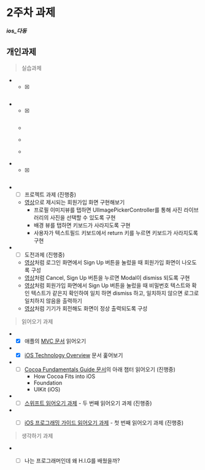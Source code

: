 
# 2주차 과제
 ***ios_다동***

## 개인과제

> 실습과제

* - [x] ~~~[Start Developing iOS Apps (Swift)](https://developer.apple.com/library/content/referencelibrary/GettingStarted/DevelopiOSAppsSwift/index.html)의 Define Your Data Model 파트까지 읽어오기~~~ [(완료영상)](video/week2_foodtracker.mov)

*  - [x] ~~~교재 4~6장 문제 해결해보기~~~ [(완료영상)](video/WorldTrotter_chp6.mov)
	* ~~~4장 : 텍스트 입력과 델리게이션~~~
	* ~~~5장 : 뷰 컨트롤러~~~
	* ~~~6장 : 프로그래밍으로 뷰 만들기~~~

* - [x]  ~~~교재의 UIGestureRecognizer(18장) 내용 익히기~~~

* - [ ]  프로젝트 과제 (진행중)
	* [영상](video/signup_view.mov)으로 제시되는 회원가입 화면 구현해보기
		* 프로필 이미지뷰를 탭하면 UIImagePickerController를 통해 사진 라이브러리의 사진을 선택할 수 있도록 구현
		* 배경 뷰를 탭하면 키보드가 사라지도록 구현
		* 사용자가 텍스트필드 키보드에서 return 키를 누르면 키보드가 사라지도록 구현
    
* - [ ]  도전과제 (진행중)
	* [영상](video/signup_modal.mov)처럼 로그인 화면에서 Sign Up 버튼을 눌렀을 때 회원가입 화면이 나오도록 구성
	* [영상](video/signup_dismiss.mov)처럼 Cancel, Sign Up 버튼을 누르면 Modal이 dismiss 되도록 구현
	* [영상](video/signup_check_password.mov)처럼 회원가입 화면에서 Sign Up 버튼을 눌렀을 때 비밀번호 텍스트와 확인 텍스트가 같은지 확인하여 일치 하면 dismiss 하고, 일치하지 않으면 로그로 일치하지 않음을 출력하기
	* [영상](video/signup_rotate.mov)처럼 기기가 회전해도 화면이 정상 출력되도록 구성



> 읽어오기 과제

* - [x]  애플의 [MVC 문서](https://developer.apple.com/library/content/documentation/General/Conceptual/DevPedia-CocoaCore/MVC.html) 읽어오기

* - [x] [iOS Technology Overview](https://developer.apple.com/library/content/documentation/Miscellaneous/Conceptual/iPhoneOSTechOverview/Introduction/Introduction.html) 문서 훑어보기

* - [ ] [Cocoa Fundamentals Guide 문서](reading/cocoa_fundamentals.pdf)의 아래 챕터 읽어오기 (진행중)
	* How Cocoa Fits into iOS
	* Foundation 
	* UIKit (iOS) 

* - [ ] [스위프트 읽어오기 과제](reading/ios_reading_assignment_swift_2.pdf) - 두 번째 읽어오기 과제 (진행중)

* - [ ] [iOS 프로그래밍 가이드 읽어오기 과제](reading/ios_reading_assignment_prog_guide_1.pdf) - 첫 번째 읽어오기 과제 (진행중)



> 생각하기 과제

* - [ ] 나는 프로그래머인데 왜 H.I.G를 배웠을까?




	


